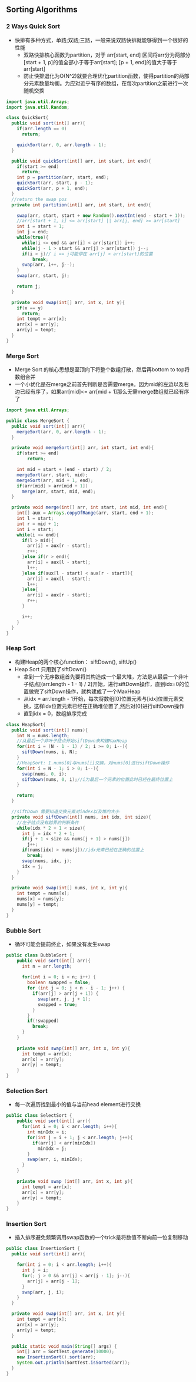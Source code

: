 ## Sorting Algorithms

### 2 Ways Quick Sort

- 快排有多种方式，单路;双路;三路，一般来说双路快排就能够得到一个很好的性能
    - 双路快排核心函数为partition，对于 arr[start, end] 区间将arr分为两部分[start + 1, p]的值全部小于等于arr[start]; [p + 1, end]的值大于等于arr[start]
    - 防止快排退化为O(N^2)就要合理优化partition函数，使得partition的两部分元素数量均衡。为应对近乎有序的数组，在每次partition之前进行一次随机交换
```java
import java.util.Arrays;
import java.util.Random;

class QuickSort{
  public void sort(int[] arr){
    if(arr.length == 0)
      return;

    quickSort(arr, 0, arr.length - 1);
  }

  public void quickSort(int[] arr, int start, int end){
    if(start >= end)
      return;
    int p = partition(arr, start, end);
    quickSort(arr, start, p - 1);
    quickSort(arr, p + 1, end);
  }
  //return the swap pos
  private int partition(int[] arr, int start, int end){

    swap(arr, start, start + new Random().nextInt(end - start + 1));
    //arr[start + 1, i] <= arr[start] || arr[j, end] >= arr[start]
    int i = start + 1;
    int j = end;
    while(true){
      while(i <= end && arr[i] < arr[start]) i++;
      while(j - 1 > start && arr[j] > arr[start]) j--;
      if(i > j)// i == j可能停在 arr[j] > arr[start]的位置
          break;
      swap(arr, i++, j--);
    }
    swap(arr, start, j);

    return j;
  }

  private void swap(int[] arr, int x, int y){
    if(x == y)
      return;
    int tempt = arr[x];
    arr[x] = arr[y];
    arr[y] = tempt;
  }
}
```

### Merge Sort
- Merge Sort 的核心思想是至顶向下将整个数组打散，然后再bottom to top将数组合并
- 一个小优化是在merge之前首先判断是否需要merge。因为mid的左边以及右边已经有序了，如果arr[mid]<= arr[mid + 1]那么无需merge数组就已经有序了
```java
import java.util.Arrays;

public class MergeSort {
  public void sort(int[] arr){
    mergeSort(arr, 0, arr.length - 1);
  }

  private void mergeSort(int[] arr, int start, int end){
    if(start >= end)
        return;

    int mid = start + (end - start) / 2;
    mergeSort(arr, start, mid);
    mergeSort(arr, mid + 1, end);
    if(arr[mid] > arr[mid + 1])
      merge(arr, start, mid, end);
  }

  private void merge(int[] arr, int start, int mid, int end){
    int[] aux = Arrays.copyOfRange(arr, start, end + 1);
    int l = start;
    int r = mid + 1;
    int i = start;
    while(i <= end){
      if(l > mid){
        arr[i] = aux[r - start];
        r++;
      }else if(r > end){
        arr[i] = aux[l - start];
        l++;
      }else if(aux[l - start] < aux[r - start]){
        arr[i] = aux[l - start];
        l++;
      }else{
        arr[i] = aux[r - start];
        r++;
      }

      i++;
    }
  }
}
```

### Heap Sort
- 构建Heap的两个核心function： siftDown(), siftUp()
- Heap Sort 只用到了siftDown()
    - 拿到一个无序数组首先要将其构造成一个最大堆，方法是从最后一个非叶子结点[(arr.length - 1 - 1) / 2]开始，进行siftDown操作，直到idx=0的位置做完了siftDown操作，就构建成了一个MaxHeap
    - 从idx = arr.length - 1开始，每次将数组[0]位置元素与[idx]位置元素交换，这样idx位置元素已经在正确堆位置了,然后对[0]进行siftDown操作
    - 直到idx = 0，数组排序完成
```java
class HeapSort{
  public void sort(int[] nums){
    int N = nums.length;
    //从最后一个非叶子结点开始siftDown来构建MaxHeap
    for(int i = (N - 1 - 1) / 2; i >= 0; i--){
      siftDown(nums, i, N);
    }
    //HeapSort: 1.nums[0]与nums[i]交换，对nums[0]进行siftDown操作
    for(int i = N - 1; i > 0; i--){
      swap(nums, 0, i);
      siftDown(nums, 0, i);//i为最后一个元素的位置此时已经在最终位置上
    }

    return;
  }

  //siftDown 需要知道交换元素对index以及堆的大小
  private void siftDown(int[] nums, int idx, int size){
    //左子结点没有越界的判断条件
    while(idx * 2 + 1 < size){
      int j = idx * 2 + 1;
      if(j + 1 < size && nums[j + 1] > nums[j])
        j++;
      if(nums[idx] > nums[j])//idx元素已经在正确的位置上
        break;
      swap(nums, idx, j);
      idx = j;
    }
  }

  private void swap(int[] nums, int x, int y){
    int tempt = nums[x];
    nums[x] = nums[y];
    nums[y] = tempt;
  }
}
```

### Bubble Sort
- 循环可能会提前终止，如果没有发生swap
```java
public class BubbleSort {
    public void sort(int[] arr){
      int n = arr.length;
  
      for(int i = 0; i < n; i++) {
        boolean swapped = false;
        for (int j = 0; j < n - i - 1; j++) {
          if(arr[j] > arr[j + 1]) {
            swap(arr, j, j + 1);
            swapped = true;
          }
        }
        if(!swapped)
          break;
      }
    }
  
    private void swap(int[] arr, int x, int y){
      int tempt = arr[x];
      arr[x] = arr[y];
      arr[y] = tempt;
    }
}
```

### Selection Sort
- 每一次遍历找到最小的值与当前head element进行交换
```java
public class SelectSort {
    public void sort(int[] arr){
      for(int i = 0; i < arr.length; i++){
        int minIdx = i;
        for(int j = i + 1; j < arr.length; j++){
          if(arr[j] < arr[minIdx])
            minIdx = j;
        }
        swap(arr, i, minIdx);
      }
    }
  
    private void swap (int[] arr, int x, int y){
      int tempt = arr[x];
      arr[x] = arr[y];
      arr[y] = tempt;
    }
}
```

### Insertion Sort
- 插入排序避免频繁调用swap函数的一个trick是将数值不断向前一位复制移动
```java
public class InsertionSort {
  public void sort(int[] arr){

    for(int i = 0; i < arr.length; i++){
      int j = i;
      for(; j > 0 && arr[j] < arr[j - 1]; j--){
        arr[j] = arr[j - 1];
      }
      swap(arr, j, i);
    }
  }

  private void swap(int[] arr, int x, int y){
    int tempt = arr[x];
    arr[x] = arr[y];
    arr[y] = tempt;
  }

  public static void main(String[] args) {
    int[] arr = SortTest.generate(10000);
    new InsertionSort().sort(arr);
    System.out.println(SortTest.isSorted(arr));
  }
}
```